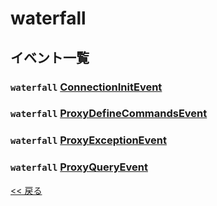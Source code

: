 <!--

自動生成です。直接編集しないでください。

-->
# waterfall

## イベント一覧
### `waterfall` [ConnectionInitEvent](https://papermc.io/javadocs/waterfall/io/github/waterfallmc/waterfall/event/ConnectionInitEvent.html)

### `waterfall` [ProxyDefineCommandsEvent](https://papermc.io/javadocs/waterfall/io/github/waterfallmc/waterfall/event/ProxyDefineCommandsEvent.html)

### `waterfall` [ProxyExceptionEvent](https://papermc.io/javadocs/waterfall/io/github/waterfallmc/waterfall/event/ProxyExceptionEvent.html)

### `waterfall` [ProxyQueryEvent](https://papermc.io/javadocs/waterfall/io/github/waterfallmc/waterfall/event/ProxyQueryEvent.html)


[<< 戻る](README.md)